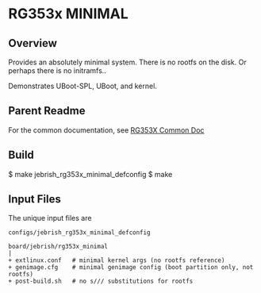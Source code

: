 # RG353x MINIMAL

## Overview

Provides an absolutely minimal system.  There is no rootfs on the disk.  Or perhaps there is no initramfs..

Demonstrates UBoot-SPL, UBoot, and kernel.

## Parent Readme

For the common documentation, see [RG353X Common Doc]( ../rg353x_common/readme.md)

## Build

  $ make jebrish_rg353x_minimal_defconfig
  $ make

## Input Files

The unique input files are

```
configs/jebrish_rg353x_minimal_defconfig
```

```
board/jebrish/rg353x_minimal
|
+ extlinux.conf   # minimal kernel args (no rootfs reference)
+ genimage.cfg    # minimal genimage config (boot partition only, not rootfs)
+ post-build.sh   # no s/// substitutions for rootfs
```

